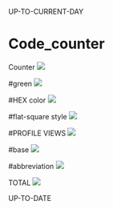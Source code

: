 UP-TO-CURRENT-DAY

# Code_counter


Counter 
![](https://komarev.com/ghpvc/?username=LaraEvdokimova)


#green
![](https://komarev.com/ghpvc/?username=LaraEvdokimova&color=green)


#HEX color
![](https://komarev.com/ghpvc/?username=LaraEvdokimova&color=dc143c)


#flat-square style
![](https://komarev.com/ghpvc/?username=LaraEvdokimova&style=flat-square)


#PROFILE VIEWS
![](https://komarev.com/ghpvc/?username=LaraEvdokimova&label=PROFILE+VIEWS)


#base
![](https://komarev.com/ghpvc/?username=LaraEvdokimova&base=0)


#abbreviation
![](https://komarev.com/ghpvc/?username=LaraEvdokimova&abbreviated=true)



TOTAL
![](https://komarev.com/ghpvc/?username=LaraEvdokimova&color=green&style=for-the-badge&label=MY+PROFILE+VIEWS&base=0)

UP-TO-DATE
